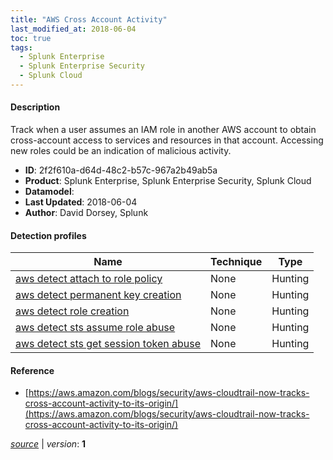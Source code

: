 ```yaml
---
title: "AWS Cross Account Activity"
last_modified_at: 2018-06-04
toc: true
tags:
  - Splunk Enterprise
  - Splunk Enterprise Security
  - Splunk Cloud
---
```


#### Description

Track when a user assumes an IAM role in another AWS account to obtain cross-account access to services and resources in that account. Accessing new roles could be an indication of malicious activity.

- **ID**: 2f2f610a-d64d-48c2-b57c-967a2b49ab5a
- **Product**: Splunk Enterprise, Splunk Enterprise Security, Splunk Cloud
- **Datamodel**: 
- **Last Updated**: 2018-06-04
- **Author**: David Dorsey, Splunk

#### Detection profiles

| Name        | Technique   | Type         |
| ----------- | ----------- |--------------|
| [aws detect attach to role policy](/cloud/aws_detect_attach_to_role_policy/) | None | Hunting |
| [aws detect permanent key creation](/cloud/aws_detect_permanent_key_creation/) | None | Hunting |
| [aws detect role creation](/cloud/aws_detect_role_creation/) | None | Hunting |
| [aws detect sts assume role abuse](/cloud/aws_detect_sts_assume_role_abuse/) | None | Hunting |
| [aws detect sts get session token abuse](/cloud/aws_detect_sts_get_session_token_abuse/) | None | Hunting |

#### Reference

* [https://aws.amazon.com/blogs/security/aws-cloudtrail-now-tracks-cross-account-activity-to-its-origin/](https://aws.amazon.com/blogs/security/aws-cloudtrail-now-tracks-cross-account-activity-to-its-origin/)



[*source*](https://github.com/splunk/security_content/tree/develop/stories/aws_cross_account_activity.yml) \| *version*: **1**